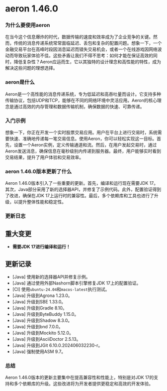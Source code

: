 # aeron 1.46.0
### 为什么要使用aeron

在当今这个信息爆炸的时代，数据传输的速度和效率成为了企业竞争的关键。然而，传统的消息传递系统常常面临延迟、丢包和复杂的配置问题。想象一下，一个金融交易平台在高峰时段因消息延迟而错失交易机会，或者一个在线游戏因网络波动而导致玩家体验不佳。这些矛盾让我们不得不思考：如何才能在保证高效的同时，降低复杂性？Aeron应运而生，它以其独特的设计理念和高性能的特性，成为解决这些问题的理想选择。

### aeron是什么

Aeron是一个高性能的消息传递系统，专为低延迟和高吞吐量而设计。它支持多种传输协议，包括UDP和TCP，能够在不同的网络环境中灵活应用。Aeron的核心理念是通过高效的内存管理和数据传输机制，确保数据的快速、可靠传递。

### 入门示例

想象一下，你正在开发一个实时股票交易应用。用户在平台上进行交易时，系统需要快速、准确地传递每一笔交易信息。使用Aeron，你可以轻松实现这一目标。首先，设置一个Aeron实例，定义传输通道和流。然后，在用户发起交易时，通过Aeron发送消息，确保信息在毫秒级别内传递到服务器。最终，用户能够实时看到交易结果，提升了用户体验和交易效率。

### aeron 1.46.0版本更新了什么

Aeron 1.46.0版本引入了一些重要的更新。首先，编译和运行现在需要JDK 17。其次，Java部分采用了新的选择器API，并修复了示例代码。此外，配置验证得到了改进，确保在JDK 17上运行时的兼容性。最后，多个依赖库和工具也进行了升级，以提升整体性能和稳定性。

### 更新日志

## 重大变更
- **需要JDK 17进行编译和运行！**

## 更新记录
- [Java] 使用新的选择器API并修复示例。
- [Java] 通过使用外部Nashorn脚本引擎修复JDK 17上的配置验证。
- [CI] 使用`ubuntu-24.04`和`macos-latest`执行测试。
- [Java] 升级到Agrona 1.23.0。
- [Java] 升级到SBE 1.33.0。
- [Java] 升级到Gradle 8.10。
- [Java] 升级到ByteBuddy 1.15.0。
- [Java] 升级到Shadow 8.3.0。
- [Java] 升级到bnd 7.0.0。
- [Java] 升级到Mockito 5.12.0。
- [Java] 升级到AsciiDoctor 2.5.13。
- [Java] 升级到JGit 6.10.0.202406032230-r。
- [Java] 强制使用ASM 9.7。

### 总结

Aeron 1.46.0版本的更新主要集中在提高兼容性和性能上，特别是对JDK 17的支持和多个依赖库的升级。这些改进将为开发者提供更稳定和高效的开发体验。
